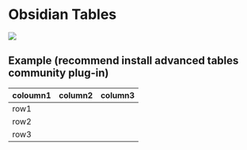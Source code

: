 # Obsidian Tables

![](https://i.imgur.com/gDLSyNc.png)

## Example (recommend install advanced tables community plug-in)

| coloumn1 | column2 | column3 |
| -------- | ------- | ------- |
| row1     |         |         |
| row2     |         |         |
| row3     |         |         |

